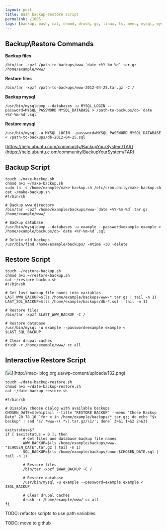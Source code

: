 ```yaml
---
layout: post
title: Bash backup-restore script
permalink: /1005
tags: [backup, bash, cat, chmod, drush, gz, linux, ls, menu, mysql, mysqldump, restore, script, sed, sh, tail, tar, touch, ubuntu, var, variable, whiptail]
---
```


## Backup\Restore Commands


**Backup files**


    /bin/tar -cpzf /path-to-backups/www-`date +%Y-%m-%d`.tar.gz /home/example/www/


**Restore files**


    /bin/tar -xpzf /path-to-backups/www-2012-04-25.tar.gz -C /


**Backup mysql**


    /usr/bin/mysqldump --databases -u MYSQL_LOGIN --password=MYSQL_PASSWORD MYSQL_DATABASE > /path-to-backups/db-`date +%Y-%m-%d`.sql


**Restore mysql**


    /usr/bin/mysql -u MYSQL_LOGIN --password=MYSQL_PASSWORD MYSQL_DATABASE < /path-to-backups/db-2012-04-25.sql


[https://help.ubuntu.com/community/BackupYourSystem/TAR](https://help.ubuntu.c
om/community/BackupYourSystem/TAR)

## Backup Script



    touch ~/make-backup.sh
    chmod a+x ~/make-backup.sh
    sudo ln -s /home/example/make-backup.sh /etc/cron.daily/make-backup.sh
    cat ~/make-backup.sh
    #!/bin/sh

    # Backup www directory
    /bin/tar -cpzf /home/example/backups/www-`date +%Y-%m-%d`.tar.gz /home/example/www/

    # Backup database
    /usr/bin/mysqldump --databases -u example --password=example example > /home/example/backups/db-`date +%Y-%m-%d`.sql

    # Delete old backups
    /usr/bin/find /home/example/backups/ -mtime +30 -delete


## Restore Script



    touch ~/restore-backup.sh
    chmod a+x ~/restore-backup.sh
    cat ~/restore-backup.sh
    #!/bin/sh

    # Get last backup file names into variables
    LAST_WWW_BACKUP=$(ls /home/example/backups/www-*.tar.gz | tail -n 1)
    LAST_SQL_BACKUP=$(ls /home/example/backups/db-*.sql | tail -n 1)

    # Restore files
    /bin/tar -xpzf $LAST_WWW_BACKUP -C /

    # Restore database
    /usr/bin/mysql -u example --password=example example < $LAST_SQL_BACKUP

    # Clear drupal caches
    drush -r /home/example/www/ cc all


## Interactive Restore Script


[![](http://mac-blog.org.ua/wp-content/uploads/132-300x188.png)](http://mac-
blog.org.ua/wp-content/uploads/132.png)


    touch ~/date-backup-restore.sh
    chmod a+x ~/date-backup-restore.sh
    cat ~/date-backup-restore.sh

    #!/bin/sh

    # Disaplay choose dialog with available backups
    CHOSEN_DATE=$(whiptail --title "RESTORE BACKUP" --menu "Chose Backup Date" 20 78 10 `for x in /home/example/backups/*.tar.gz; do echo "$x backup" | sed 's/.*www-\(.*\).tar.gz/\1/'; done` 3>&1 1>&2 2>&3)

    exitstatus=$?
    if [ $exitstatus = 0 ]; then
            # Get files and database backup file names
            WWW_BACKUP=$(ls /home/example/backups/www-"$CHOSEN_DATE".tar.gz | tail -n 1)
            SQL_BACKUP=$(ls /home/example/backups/unon-$CHOSEN_DATE.sql | tail -n 1)

            # Restore files
            /bin/tar -xpzf $WWW_BACKUP -C /

            # Restore database
            /usr/bin/mysql -u example --password=example example < $SQL_BACKUP

            # Clear drupal caches
            drush -r /home/example/www/ cc all
    fi


TODO: refactor scripts to use path variables

TODO: move to github

